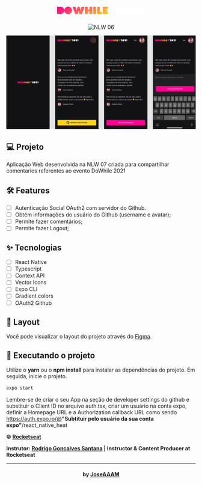<h1 align="center">
  <img height="20" title="Plant Manager" src=".github/logo.svg" />
</h1>

<p align="center">
 <img src="https://img.shields.io/static/v1?label=NLW&message=07&color=FF008E&labelColor=0A1033" alt="NLW 06" />
</p>

![cover](.github/HeatMobile.png?style=flat)

## 💻 Projeto

Aplicação Web desenvolvida na NLW 07 criada para compartilhar comentarios referentes ao evento DoWhile 2021

## :hammer_and_wrench: Features

- [ ] Autenticação Social OAuth2 com servidor do Github.
- [ ] Obtém informações do usuário do Github (username e avatar);
- [ ] Permite fazer comentários;
- [ ] Permite fazer Logout;

## ✨ Tecnologias

- [ ] React Native
- [ ] Typescript
- [ ] Context API
- [ ] Vector Icons
- [ ] Expo CLI
- [ ] Gradient colors
- [ ] OAuth2 Github

## 🔖 Layout

Você pode visualizar o layout do projeto através do [Figma](https://www.figma.com/community/file/1031699316177416916).

## 🚀 Executando o projeto

Utilize o **yarn** ou o **npm install** para instalar as dependências do projeto.
Em seguida, inicie o projeto.

```cl
expo start
```

Lembre-se de criar o seu App na seção de developer settings do github e substituir o Client ID no arquivo auth.tsx, criar um usuário na conta expo, definir a Homepage URL e a Authorization callback URL como sendo https://auth.expo.io/@<strong><a>"Subtituir pelo usuário da sua conta expo"</strong>/react_native_heat</a>

**&copy; [Rocketseat](https://rocketseat.com.br/)**

**Instrutor: [Rodrigo Gonçalves Santana](https://github.com/rodrigorgtic) | Instructor & Content Producer at Rocketseat**

---

<h4 align="center">by <a href="https://github.com/JoseAAAM" target="_blank">JoseAAAM</a> </h4>
